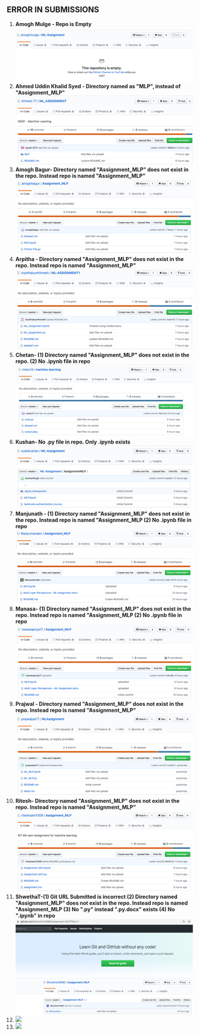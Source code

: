 <h2> ERROR IN SUBMISSIONS </h2>
<ol> 
<li><b>Amogh Mulge - Repo is Empty <b>
<img src="Amogh.png">
<li><b>Ahmed Uddin Khalid Syed - Directory named as "MLP", instead of "Assignment_MLP" <b>
<img src="Ahmed.png">
<li><b>Amogh Bagur- Directory named "Assignment_MLP" does not exist in  the repo. Instead repo is named "Assignment_MLP"<b>
<img src="AmoghBagur.png">
<li><b>Arpitha - Directory named "Assignment_MLP" does not exist in  the repo. Instead repo is named "Assignment_MLP" <b>
<img src="Arpitha.png">
<li><b>Chetan- (1) Directory named "Assignment_MLP" does not exist in  the repo.  (2) No .ipynb file in repo<b>
<img src="Chetan.png">
<li><b>Kushan- No .py file in repo. Only .ipynb exists<b>
<img src="Kushan.png">
<li><b>Manjunath -  (1) Directory named "Assignment_MLP" does not exist in  the repo. Instead repo is named "Assignment_MLP (2) No .ipynb file in repo <b>
<img src="Manjunath.png">
<li><b>Manasa- (1) Directory named "Assignment_MLP" does not exist in  the repo. Instead repo is named "Assignment_MLP (2) No .ipynb file in repo <b>
<img src="Manasa.png">
<li><b>Prajwal - Directory named "Assignment_MLP" does not exist in  the repo. Instead repo is named "Assignment_MLP"<b>
<img src="Prajwal.png">
<li><b> Ritesh- Directory named "Assignment_MLP" does not exist in  the repo. Instead repo is named "Assignment_MLP"<b>
<img src="Ritesh.png">
<li><b>ShwethaT-(1) Git URL Submitted is incorrect (2) Directory named "Assignment_MLP" does not exist in  the repo. Instead repo is named "Assignment_MLP (3) No ".py" instead ".py.docx" exists (4) No ".ipynb" in repo <b>
<img src="ShwethaT.png">
<li><b> <b>
<img src=".png">
<li><b> <b>
<img src=".png">
</ol>
